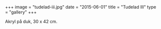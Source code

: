 +++
image = "tudelad-iii.jpg"
date = "2015-06-01"
title = "Tudelad III"
type = "gallery"
+++

Akryl på duk, 30 x 42 cm.
 

